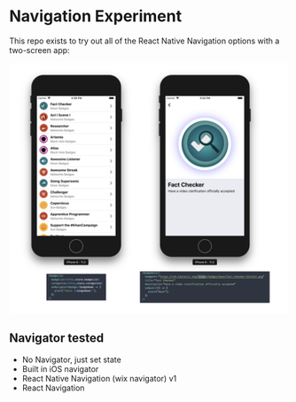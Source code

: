 # Navigation Experiment

This repo exists to try out all of the React Native Navigation options with a two-screen app:

![App Preview](https://github.com/nixterrimus/navToy/raw/master/preview.png)

## Navigator tested

- No Navigator, just set state
- Built in iOS navigator
- React Native Navigation (wix navigator) v1
- React Navigation
